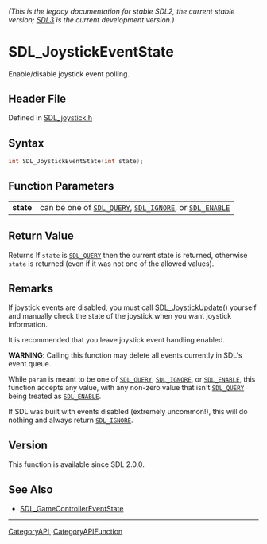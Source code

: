###### (This is the legacy documentation for stable SDL2, the current stable version; [SDL3](https://wiki.libsdl.org/SDL3/) is the current development version.)
# SDL_JoystickEventState

Enable/disable joystick event polling.

## Header File

Defined in [SDL_joystick.h](https://github.com/libsdl-org/SDL/blob/SDL2/include/SDL_joystick.h)

## Syntax

```c
int SDL_JoystickEventState(int state);

```

## Function Parameters

|               |                                                                                                   |
| ------------- | ------------------------------------------------------------------------------------------------- |
| **state**     | can be one of [`SDL_QUERY`](SDL_QUERY), [`SDL_IGNORE`](SDL_IGNORE), or [`SDL_ENABLE`](SDL_ENABLE) |

## Return Value

Returns If `state` is [`SDL_QUERY`](SDL_QUERY) then the current state is
returned, otherwise `state` is returned (even if it was not one of the
allowed values).

## Remarks

If joystick events are disabled, you must call
[SDL_JoystickUpdate](SDL_JoystickUpdate)() yourself and manually check the
state of the joystick when you want joystick information.

It is recommended that you leave joystick event handling enabled.

**WARNING**: Calling this function may delete all events currently in SDL's
event queue.

While `param` is meant to be one of [`SDL_QUERY`](SDL_QUERY),
[`SDL_IGNORE`](SDL_IGNORE), or [`SDL_ENABLE`](SDL_ENABLE), this function
accepts any value, with any non-zero value that isn't
[`SDL_QUERY`](SDL_QUERY) being treated as [`SDL_ENABLE`](SDL_ENABLE).

If SDL was built with events disabled (extremely uncommon!), this will do
nothing and always return [`SDL_IGNORE`](SDL_IGNORE).

## Version

This function is available since SDL 2.0.0.

## See Also

- [SDL_GameControllerEventState](SDL_GameControllerEventState)

----
[CategoryAPI](CategoryAPI), [CategoryAPIFunction](CategoryAPIFunction)

